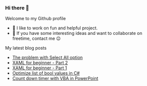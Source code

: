 ### Hi there 👋

Welcome to my Github profile

- 🎉 I like to work on fun and helpful project.
- 💬 If you have some interesting ideas and want to collaborate on freetime, contact me 😉

My latest blog posts
<!-- BLOG-POST-LIST:START -->
- [The problem with Select All option](https://huntertran.ca/2023/09/04/The-problem-with-Select-All-option/)
- [XAML for beginner - Part 2](https://huntertran.ca/2023/06/25/XAML-for-beginner-Part-2/)
- [XAML for beginner - Part 1](https://huntertran.ca/2023/06/24/XAML-for-beginner-Part-1/)
- [Optimize list of bool values in C#](https://huntertran.ca/2022/04/24/Optimize-list-of-bool-values-in-C/)
- [Count down timer with VBA in PowerPoint](https://huntertran.ca/2022/04/17/Count-down-timer-with-VBA-in-PowerPoint/)
<!-- BLOG-POST-LIST:END -->

